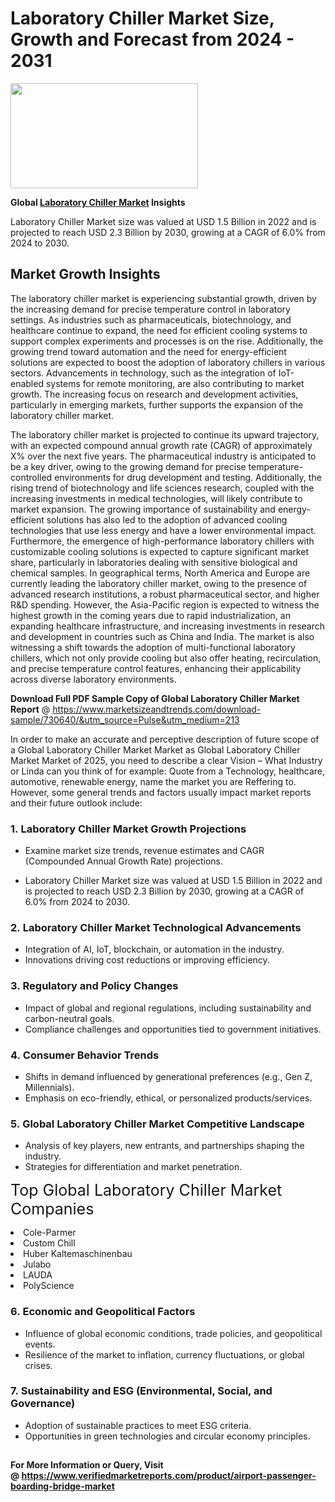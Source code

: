 <H1>Laboratory Chiller Market Size, Growth and Forecast from 2024 - 2031</H1><img class="aligncenter size-medium wp-image-584254" src="https://thirdeyenews.in/wp-content/uploads/2024/09/Global-Market-Research-300x168.jpeg" alt="" width="300" height="168" /><p><strong>Global&nbsp;<a href="https://www.marketsizeandtrends.com/download-sample/730640/&amp;utm_source=Pulse&amp;utm_medium=213">Laboratory Chiller Market</a> Insights</strong></p><p>Laboratory Chiller Market size was valued at USD 1.5 Billion in 2022 and is projected to reach USD 2.3 Billion by 2030, growing at a CAGR of 6.0% from 2024 to 2030.</p><p><h2>Market Growth Insights</h2> <p>The laboratory chiller market is experiencing substantial growth, driven by the increasing demand for precise temperature control in laboratory settings. As industries such as pharmaceuticals, biotechnology, and healthcare continue to expand, the need for efficient cooling systems to support complex experiments and processes is on the rise. Additionally, the growing trend toward automation and the need for energy-efficient solutions are expected to boost the adoption of laboratory chillers in various sectors. Advancements in technology, such as the integration of IoT-enabled systems for remote monitoring, are also contributing to market growth. The increasing focus on research and development activities, particularly in emerging markets, further supports the expansion of the laboratory chiller market. </p> <p>The laboratory chiller market is projected to continue its upward trajectory, with an expected compound annual growth rate (CAGR) of approximately X% over the next five years. The pharmaceutical industry is anticipated to be a key driver, owing to the growing demand for precise temperature-controlled environments for drug development and testing. Additionally, the rising trend of biotechnology and life sciences research, coupled with the increasing investments in medical technologies, will likely contribute to market expansion. The growing importance of sustainability and energy-efficient solutions has also led to the adoption of advanced cooling technologies that use less energy and have a lower environmental impact. Furthermore, the emergence of high-performance laboratory chillers with customizable cooling solutions is expected to capture significant market share, particularly in laboratories dealing with sensitive biological and chemical samples. In geographical terms, North America and Europe are currently leading the laboratory chiller market, owing to the presence of advanced research institutions, a robust pharmaceutical sector, and higher R&D spending. However, the Asia-Pacific region is expected to witness the highest growth in the coming years due to rapid industrialization, an expanding healthcare infrastructure, and increasing investments in research and development in countries such as China and India. The market is also witnessing a shift towards the adoption of multi-functional laboratory chillers, which not only provide cooling but also offer heating, recirculation, and precise temperature control features, enhancing their applicability across diverse laboratory environments. </p><p><span class=""><strong>Download Full PDF Sample Copy of Global Laboratory Chiller Market Report</strong> @ <a href="https://www.marketsizeandtrends.com/download-sample/730640/&amp;utm_source=Pulse&amp;utm_medium=213" target="_blank">https://www.marketsizeandtrends.com/download-sample/730640/&amp;utm_source=Pulse&amp;utm_medium=213</a></span></p><p>In order to make an accurate and perceptive description of future scope of a Global&nbsp;Laboratory Chiller Market Market as Global&nbsp;Laboratory Chiller Market Market of 2025, you need to describe a clear Vision &ndash; What Industry or Linda can you think of for example: Quote from a Technology, healthcare, automotive, renewable energy, name the market you are Reffering to. However, some general trends and factors usually impact market reports and their future outlook include:</p><h3>1.&nbsp;<strong>Laboratory Chiller Market Growth Projections</strong></h3><ul><li>Examine market size trends, revenue estimates and CAGR (Compounded Annual Growth Rate) projections.</li><li><p>Laboratory Chiller Market size was valued at USD 1.5 Billion in 2022 and is projected to reach USD 2.3 Billion by 2030, growing at a CAGR of 6.0% from 2024 to 2030.</p></li></ul><h3>2.&nbsp;<strong>Laboratory Chiller Market Technological Advancements</strong></h3><ul><li>Integration of AI, IoT, blockchain, or automation in the industry.</li><li>Innovations driving cost reductions or improving efficiency.</li></ul><h3>3.&nbsp;<strong>Regulatory and Policy Changes</strong></h3><ul><li>Impact of global and regional regulations, including sustainability and carbon-neutral goals.</li><li>Compliance challenges and opportunities tied to government initiatives.</li></ul><h3>4.&nbsp;<strong>Consumer Behavior Trends</strong></h3><ul><li>Shifts in demand influenced by generational preferences (e.g., Gen Z, Millennials).</li><li>Emphasis on eco-friendly, ethical, or personalized products/services.</li></ul><h3>5.&nbsp;<strong>Global Laboratory Chiller Market Competitive Landscape</strong></h3><ul><li>Analysis of key players, new entrants, and partnerships shaping the industry.</li><li>Strategies for differentiation and market penetration.</li></ul><p data-pm-slice="1 1 []"><span style="color: inherit; font-family: inherit; font-size: 25px;">Top Global Laboratory Chiller Market Companies</span></p><div class="" data-test-id=""><p><li>Cole-Parmer</li><li> Custom Chill</li><li> Huber Kaltemaschinenbau</li><li> Julabo</li><li> LAUDA</li><li> PolyScience</li></p></div><h3>6.&nbsp;<strong>Economic and Geopolitical Factors</strong></h3><ul><li>Influence of global economic conditions, trade policies, and geopolitical events.</li><li>Resilience of the market to inflation, currency fluctuations, or global crises.</li></ul><h3>7.&nbsp;<strong>Sustainability and ESG (Environmental, Social, and Governance)</strong></h3><ul><li>Adoption of sustainable practices to meet ESG criteria.</li><li>Opportunities in green technologies and circular economy principles.</li></ul><h2><strong style="font-size: 14px;">For More Information or Query, Visit @&nbsp;</strong><a style="background-color: #ffffff; font-size: 14px;" href="https://www.marketsizeandtrends.com/report/laboratory-chiller-market/" target="_blank">https://www.verifiedmarketreports.com/product/airport-passenger-boarding-bridge-market</a></h2>
